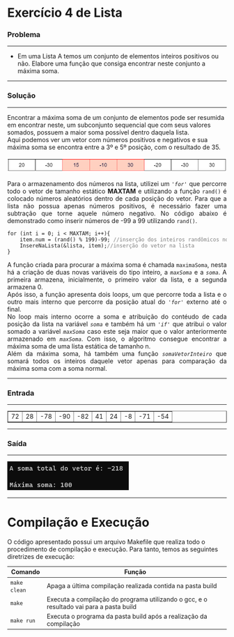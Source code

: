 # Exercício 4 de Lista

### **Problema**
---
<p align="justify">

- Em uma Lista A temos um conjunto de elementos inteiros positivos ou não. Elabore uma função que consiga encontrar neste conjunto a máxima soma.

</p>

---

### **Solução**
---

<p align="justify">

Encontrar a máxima soma de um conjunto de elementos pode ser resumida em encontrar neste, um subconjunto sequencial que com seus valores somados, possuem a maior soma possível dentro daquela lista.<br>
Aqui podemos ver um vetor com números positivos e negativos e sua máxima soma se encontra entre a 3º e 5º posição, com o resultado de 35.
</p>

<img src="imgs/exemploMaxSoma.png"><br>

<p align = "justify">
Para o armazenamento dos números na lista, utilizei um <code><em>'for'</em></code> que percorre todo o vetor de tamanho estático <strong>MAXTAM</strong> e utilizando a função <code>rand()</code> é colocado números aleatórios dentro de cada posição do vetor. Para que a lista não possua apenas números positivos, é necessário fazer uma subtração que torne aquele número negativo. No código abaixo é demonstrado como inserir números de -99 a 99 utilizando <code>rand()</code>.
</p>
<code><pre>
for (int i = 0; i < MAXTAM; i++){
    item.num = (rand() % 199)-99; <font color = "gray">//inserção dos inteiros randômicos no vetor da lista</font>
    InsereNaLista(&lista, item);<font color = "gray">//inserção do vetor na lista</font>
}
</pre></code>

<p align = "justify">
A função criada para procurar a máxima soma é chamada <code>maximaSoma</code>, nesta há a criação de duas novas variáveis do tipo inteiro, a <code><em>maxSoma</code></em> e a <code><em>soma</code></em>. A primeira armazena, inicialmente, o primeiro valor da lista, e a segunda armazena 0.<br>
Após isso, a função apresenta dois loops, um que percorre toda a lista e o outro mais interno que percorre da posição atual do <code><em>'for'</code></em> externo até o final.<br>
No loop mais interno ocorre a soma e atribuição do contéudo de cada posição da lista na variável <code><em>soma</code></em> e também há um <code><em>'if'</code></em> que atribui o valor somado a variável <code><em>maxSoma</code></em> caso este seja maior que o valor anteriormente armazenado em <code><em>maxSoma</code></em>. Com isso, o algoritmo consegue encontrar a máxima soma de uma lista estática de tamanho n.<br>
Além da máxima soma, há também uma função <code><em>somaVetorInteiro</code></em> que somará todos os inteiros daquele vetor apenas para comparação da máxima soma com a soma normal.
</p>

---

### **Entrada**
---
<table border="1">
    <tr>
        <td>72</td>
        <td>28</td>
        <td>-78</td>
        <td>-90</td>
        <td>-82</td>
        <td>41</td>
        <td>24</td>
        <td>-8</td>
        <td>-71</td>
        <td>-54</td>
    </tr>
</table>

---

### **Saída**
---

<img src="imgs/exemploSaida.png"><br>

---

# Compilação e Execução

O código apresentado possui um arquivo Makefile que realiza todo o procedimento de compilação e execução. Para tanto, temos as seguintes diretrizes de execução:


| Comando                |  Função                                                                                           |                     
| -----------------------| ------------------------------------------------------------------------------------------------- |
|  `make clean`          | Apaga a última compilação realizada contida na pasta build                                        |
|  `make`                | Executa a compilação do programa utilizando o gcc, e o resultado vai para a pasta build           |
|  `make run`            | Executa o programa da pasta build após a realização da compilação                                 |
